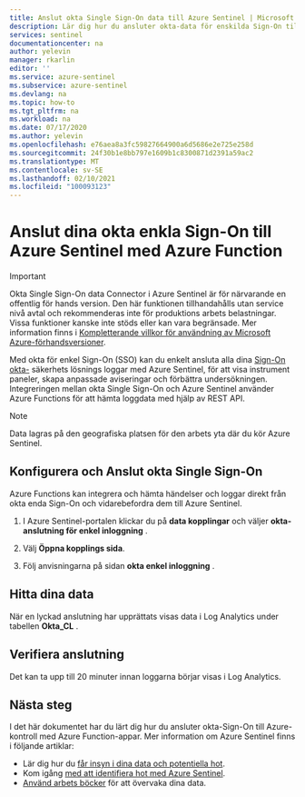 ```yaml
---
title: Anslut okta Single Sign-On data till Azure Sentinel | Microsoft Docs
description: Lär dig hur du ansluter okta-data för enskilda Sign-On till Azure Sentinel.
services: sentinel
documentationcenter: na
author: yelevin
manager: rkarlin
editor: ''
ms.service: azure-sentinel
ms.subservice: azure-sentinel
ms.devlang: na
ms.topic: how-to
ms.tgt_pltfrm: na
ms.workload: na
ms.date: 07/17/2020
ms.author: yelevin
ms.openlocfilehash: e76aea8a3fc59827664900a6d5686e2e725e258d
ms.sourcegitcommit: 24f30b1e8bb797e1609b1c8300871d2391a59ac2
ms.translationtype: MT
ms.contentlocale: sv-SE
ms.lasthandoff: 02/10/2021
ms.locfileid: "100093123"
---
```

# <a name="connect-your-okta-single-sign-on-to-azure-sentinel-with-azure-function"></a>Anslut dina okta enkla Sign-On till Azure Sentinel med Azure Function

> [!IMPORTANT]
> Okta Single Sign-On data Connector i Azure Sentinel är för närvarande en offentlig för hands version.
> Den här funktionen tillhandahålls utan service nivå avtal och rekommenderas inte för produktions arbets belastningar. Vissa funktioner kanske inte stöds eller kan vara begränsade. Mer information finns i [Kompletterande villkor för användning av Microsoft Azure-förhandsversioner](https://azure.microsoft.com/support/legal/preview-supplemental-terms/).

Med okta för enkel Sign-On (SSO) kan du enkelt ansluta alla dina [Sign-On okta-](https://www.okta.com/products/single-sign-on/) säkerhets lösnings loggar med Azure Sentinel, för att visa instrument paneler, skapa anpassade aviseringar och förbättra undersökningen. Integreringen mellan okta Single Sign-On och Azure Sentinel använder Azure Functions för att hämta loggdata med hjälp av REST API.

> [!NOTE]
> Data lagras på den geografiska platsen för den arbets yta där du kör Azure Sentinel.

## <a name="configure-and-connect-okta-single-sign-on"></a>Konfigurera och Anslut okta Single Sign-On

Azure Functions kan integrera och hämta händelser och loggar direkt från okta enda Sign-On och vidarebefordra dem till Azure Sentinel.

1. I Azure Sentinel-portalen klickar du på **data kopplingar** och väljer **okta-anslutning för enkel inloggning** .

1. Välj **Öppna kopplings sida**.

1. Följ anvisningarna på sidan **okta enkel inloggning** .

## <a name="find-your-data"></a>Hitta dina data

När en lyckad anslutning har upprättats visas data i Log Analytics under tabellen **Okta_CL** .

## <a name="validate-connectivity"></a>Verifiera anslutning

Det kan ta upp till 20 minuter innan loggarna börjar visas i Log Analytics.

## <a name="next-steps"></a>Nästa steg

I det här dokumentet har du lärt dig hur du ansluter okta-Sign-On till Azure-kontroll med Azure Function-appar. Mer information om Azure Sentinel finns i följande artiklar:

- Lär dig hur du [får insyn i dina data och potentiella hot](quickstart-get-visibility.md).
- Kom igång [med att identifiera hot med Azure Sentinel](tutorial-detect-threats-built-in.md).
- [Använd arbets böcker](tutorial-monitor-your-data.md) för att övervaka dina data.

